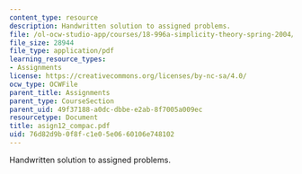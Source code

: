 ```yaml
---
content_type: resource
description: Handwritten solution to assigned problems.
file: /ol-ocw-studio-app/courses/18-996a-simplicity-theory-spring-2004/76d82d9b0f8fc1e05e0660106e748102_asign12_compac.pdf
file_size: 28944
file_type: application/pdf
learning_resource_types:
- Assignments
license: https://creativecommons.org/licenses/by-nc-sa/4.0/
ocw_type: OCWFile
parent_title: Assignments
parent_type: CourseSection
parent_uid: 49f37188-a0dc-dbbe-e2ab-8f7005a009ec
resourcetype: Document
title: asign12_compac.pdf
uid: 76d82d9b-0f8f-c1e0-5e06-60106e748102
---
```

Handwritten solution to assigned problems.